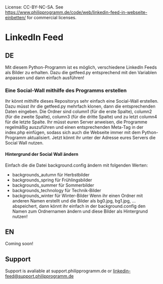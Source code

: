 License: CC-BY-NC-SA. See https://www.philipprogramm.de/code/web/linkedin-feed-in-webseite-einbetten/ for commercial licenses.
# LinkedIn Feed

## DE

Mit diesem Python-Programm ist es möglich, verschiedene LinkedIn Feeds als Bilder zu erhalten. Dazu die getfeed.py entsprechend mit den Variablen anpassen und dann einfach ausführen!

### Eine Social-Wall mithilfe des Programms erstellen

Ihr könnt mithilfe dieses Repositorys sehr einfach eine Social-Wall erstellen. Dazu müsst ihr die getfeed.py mehrfach klonen, dann die entsprechenden Daten eingeben. Die Ordner sind column1 (für die erste Spalte), column2 (für die zweite Spalte), column3 (für die dritte Spalte) und zu letzt column4 für die letzte Spalte. Ihr müsst euren Server anweisen, die Programme regelmäßig auszuführen und einen entsprechenden Meta-Tag in der index.php einfügen, sodass sich auch die Webseite immer mit dem Python-Programm aktualisiert. Jetzt könnt ihr unter der Adresse eures Servers die Social Wall nutzen.

#### Hintergrund der Social Wall ändern

Einfach die die Datei background.config ändern mit folgenden Werten:

- backgrounds_autumn für Herbstbilder
- backgrounds_spring für Frühlingsbilder
- backgrounds_summer für Sommerbilder
- backgrounds_technology für Technik-Bilder
- backgrounds_winter für Winter-Bilder
Wenn ihr einen Ordner mit anderen Namen erstellt und die Bilder als bg0.jpg, bg1.jpg, ... abspeichert, dann könnt ihr einfach in der background.config den Namen zum Ordnernamen ändern und diese Bilder als Hintergrund nutzen!

## EN

Coming soon!



## Support
Support is avaliable at support.philipprogramm.de or linkedin-feed@support.philipprogramm.de
